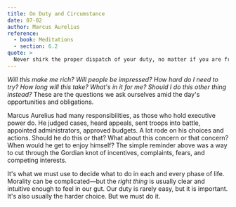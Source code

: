 ```yaml
---
title: On Duty and Circumstance
date: 07-02
author: Marcus Aurelius
reference:
  - book: Meditations
  - section: 6.2
quote: >
  Never shirk the proper dispatch of your duty, no matter if you are freezing or hot, groggy or well-rested, vilified or praised, not even if dying or pressed by other demands. Even dying is one of the important assignments of life and, in this as in all else, make the most of your resources to do well the duty at hand.
---
```


_Will this make me rich?_ _Will people be impressed?_ _How hard do I need to try?_ _How long will this take?_ _What's in it for me?_ _Should I do this other thing instead?_ These are the questions we ask ourselves amid the day's opportunities and obligations.

Marcus Aurelius had many responsibilities, as those who hold executive power do. He judged cases, heard appeals, sent troops into battle, appointed administrators, approved budgets. A lot rode on his choices and actions. Should he do this or that? What about this concern or that concern? When would he get to enjoy himself? The simple reminder above was a way to cut through the Gordian knot of incentives, complaints, fears, and competing interests.

It's what we must use to decide what to do in each and every phase of life. Morality can be complicated—but the _right thing_ is usually clear and intuitive enough to feel in our gut. Our duty is rarely easy, but it is important. It's also usually the harder choice. But we must do it.
